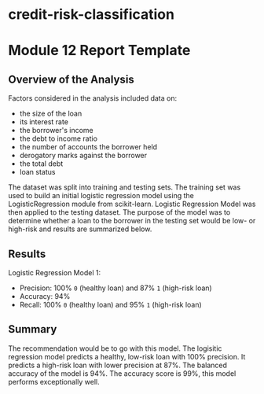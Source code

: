 # credit-risk-classification

# Module 12 Report Template

## Overview of the Analysis
Factors considered in the analysis included data on:

- the size of the loan
- its interest rate
- the borrower's income
- the debt to income ratio
- the number of accounts the borrower held
- derogatory marks against the borrower
- the total debt
- loan status

The dataset was split into training and testing sets. The training set was used to build an initial logistic regression model using the LogisticRegression module from scikit-learn. Logistic Regression Model was then applied to the testing dataset. The purpose of the model was to determine whether a loan to the borrower in the testing set would be low- or high-risk and results are summarized below.

## Results
Logistic Regression Model 1:

- Precision: 100% `0` (healthy loan) and 87%  `1` (high-risk loan)
- Accuracy: 94% 
- Recall: 100% `0` (healthy loan) and 95% `1` (high-risk loan)

## Summary

The recommendation would be to go with this model. The logisitic regression model predicts a healthy, low-risk loan with 100% precision. It predicts a high-risk loan with lower precision at 87%. The balanced accuracy of the model is 94%. The accuracy score is 99%, this model performs exceptionally well.
